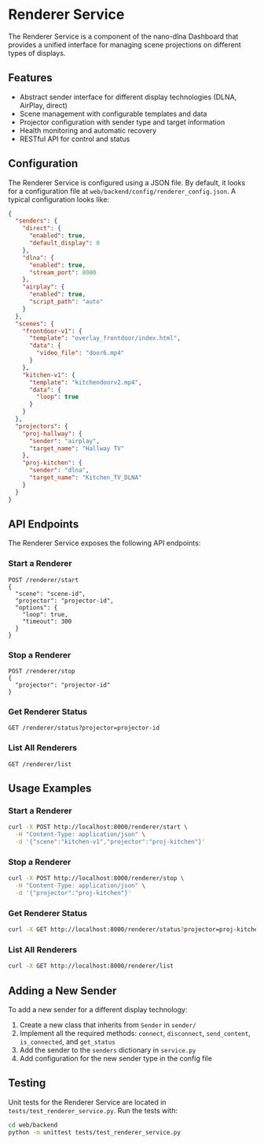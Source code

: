 # Renderer Service

The Renderer Service is a component of the nano-dlna Dashboard that provides a unified interface for managing scene projections on different types of displays.

## Features

- Abstract sender interface for different display technologies (DLNA, AirPlay, direct)
- Scene management with configurable templates and data
- Projector configuration with sender type and target information
- Health monitoring and automatic recovery
- RESTful API for control and status

## Configuration

The Renderer Service is configured using a JSON file. By default, it looks for a configuration file at `web/backend/config/renderer_config.json`. A typical configuration looks like:

```json
{
  "senders": {
    "direct": {
      "enabled": true,
      "default_display": 0
    },
    "dlna": {
      "enabled": true,
      "stream_port": 8000
    },
    "airplay": {
      "enabled": true,
      "script_path": "auto"
    }
  },
  "scenes": {
    "frontdoor-v1": {
      "template": "overlay_frontdoor/index.html",
      "data": {
        "video_file": "door6.mp4"
      }
    },
    "kitchen-v1": {
      "template": "kitchendoorv2.mp4",
      "data": {
        "loop": true
      }
    }
  },
  "projectors": {
    "proj-hallway": {
      "sender": "airplay",
      "target_name": "Hallway TV"
    },
    "proj-kitchen": {
      "sender": "dlna",
      "target_name": "Kitchen_TV_DLNA"
    }
  }
}
```

## API Endpoints

The Renderer Service exposes the following API endpoints:

### Start a Renderer

```http
POST /renderer/start
{
  "scene": "scene-id",
  "projector": "projector-id",
  "options": {
    "loop": true,
    "timeout": 300
  }
}
```

### Stop a Renderer

```http
POST /renderer/stop
{
  "projector": "projector-id"
}
```

### Get Renderer Status

```http
GET /renderer/status?projector=projector-id
```

### List All Renderers

```http
GET /renderer/list
```

## Usage Examples

### Start a Renderer

```bash
curl -X POST http://localhost:8000/renderer/start \
  -H "Content-Type: application/json" \
  -d '{"scene":"kitchen-v1","projector":"proj-kitchen"}'
```

### Stop a Renderer

```bash
curl -X POST http://localhost:8000/renderer/stop \
  -H "Content-Type: application/json" \
  -d '{"projector":"proj-kitchen"}'
```

### Get Renderer Status

```bash
curl -X GET http://localhost:8000/renderer/status?projector=proj-kitchen
```

### List All Renderers

```bash
curl -X GET http://localhost:8000/renderer/list
```

## Adding a New Sender

To add a new sender for a different display technology:

1. Create a new class that inherits from `Sender` in `sender/`
2. Implement all the required methods: `connect`, `disconnect`, `send_content`, `is_connected`, and `get_status`
3. Add the sender to the `senders` dictionary in `service.py`
4. Add configuration for the new sender type in the config file

## Testing

Unit tests for the Renderer Service are located in `tests/test_renderer_service.py`. Run the tests with:

```bash
cd web/backend
python -m unittest tests/test_renderer_service.py
``` 